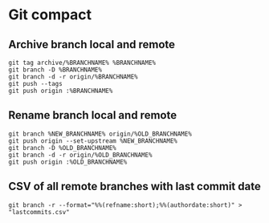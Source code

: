 # Git compact

## Archive branch local and remote
  
	git tag archive/%BRANCHNAME% %BRANCHNAME%
	git branch -D %BRANCHNAME%
	git branch -d -r origin/%BRANCHNAME%
	git push --tags
	git push origin :%BRANCHNAME%

## Rename branch local and remote

	git branch %NEW_BRANCHNAME% origin/%OLD_BRANCHNAME%
	git push origin --set-upstream %NEW_BRANCHNAME%
	git branch -D %OLD_BRANCHNAME%
	git branch -d -r origin/%OLD_BRANCHNAME%
	git push origin :%OLD_BRANCHNAME%

	
## CSV of all remote branches with last commit date

	git branch -r --format="%%(refname:short);%%(authordate:short)" > "lastcommits.csv"